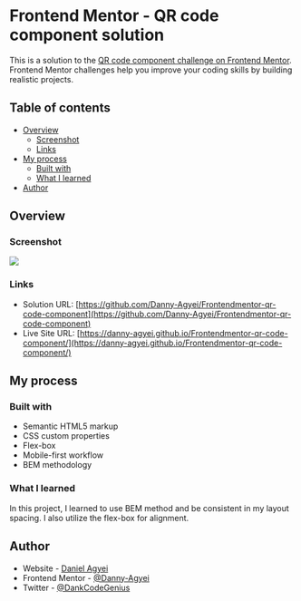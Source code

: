 # Frontend Mentor - QR code component solution

This is a solution to the [QR code component challenge on Frontend Mentor](https://www.frontendmentor.io/challenges/qr-code-component-iux_sIO_H). Frontend Mentor challenges help you improve your coding skills by building realistic projects.

## Table of contents

- [Overview](#overview)
  - [Screenshot](#screenshot)
  - [Links](#links)
- [My process](#my-process)
  - [Built with](#built-with)
  - [What I learned](#what-i-learned)
- [Author](#author)

## Overview

### Screenshot

![](./screenshot.jpg)

### Links

- Solution URL: [https://github.com/Danny-Agyei/Frontendmentor-qr-code-component](https://github.com/Danny-Agyei/Frontendmentor-qr-code-component)
- Live Site URL: [https://danny-agyei.github.io/Frontendmentor-qr-code-component/](https://danny-agyei.github.io/Frontendmentor-qr-code-component/)

## My process

### Built with

- Semantic HTML5 markup
- CSS custom properties
- Flex-box
- Mobile-first workflow
- BEM methodology

### What I learned

In this project, I learned to use BEM method and be consistent in my layout spacing. I also utilize the flex-box for alignment.

## Author

- Website - [Daniel Agyei](https://github.com/Danny-Agyei)
- Frontend Mentor - [@Danny-Agyei](https://www.frontendmentor.io/profile/Danny-Agyei)
- Twitter - [@DankCodeGenius](https://x.com/DankCodeGenius)
